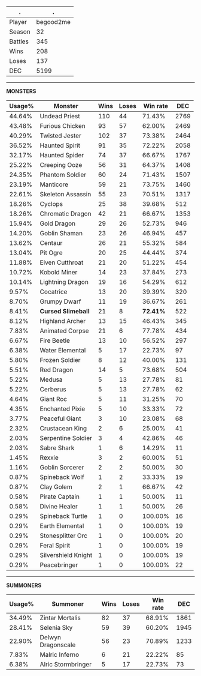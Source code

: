 .|.
|-|-
Player|begood2me
Season|32
Battles|345
Wins|208
Loses|137
DEC|5199

---
**MONSTERS**

Usage%|Monster|Wins|Loses|Win rate|DEC|
-|-|-|-|-|-|
44.64%|Undead Priest|110|44|71.43%|2769|
43.48%|Furious Chicken|93|57|62.00%|2469|
40.29%|Twisted Jester|102|37|73.38%|2464|
36.52%|Haunted Spirit|91|35|72.22%|2058|
32.17%|Haunted Spider|74|37|66.67%|1767|
25.22%|Creeping Ooze|56|31|64.37%|1408|
24.35%|Phantom Soldier|60|24|71.43%|1507|
23.19%|Manticore|59|21|73.75%|1460|
22.61%|Skeleton Assassin|55|23|70.51%|1317|
18.26%|Cyclops|25|38|39.68%|512|
18.26%|Chromatic Dragon|42|21|66.67%|1353|
15.94%|Gold Dragon|29|26|52.73%|946|
14.20%|Goblin Shaman|23|26|46.94%|457|
13.62%|Centaur|26|21|55.32%|584|
13.04%|Pit Ogre|20|25|44.44%|374|
11.88%|Elven Cutthroat|21|20|51.22%|454|
10.72%|Kobold Miner|14|23|37.84%|273|
10.14%|Lightning Dragon|19|16|54.29%|612|
9.57%|Cocatrice|13|20|39.39%|320|
8.70%|Grumpy Dwarf|11|19|36.67%|261|
8.41%|**Cursed Slimeball**|21|8|**72.41%**|522|
8.12%|Highland Archer|13|15|46.43%|345|
7.83%|Animated Corpse|21|6|77.78%|434|
6.67%|Fire Beetle|13|10|56.52%|297|
6.38%|Water Elemental|5|17|22.73%|97|
5.80%|Frozen Soldier|8|12|40.00%|131|
5.51%|Red Dragon|14|5|73.68%|504|
5.22%|Medusa|5|13|27.78%|81|
5.22%|Cerberus|5|13|27.78%|62|
4.64%|Giant Roc|5|11|31.25%|70|
4.35%|Enchanted Pixie|5|10|33.33%|72|
3.77%|Peaceful Giant|3|10|23.08%|68|
2.32%|Crustacean King|2|6|25.00%|41|
2.03%|Serpentine Soldier|3|4|42.86%|46|
2.03%|Sabre Shark|1|6|14.29%|11|
1.45%|Rexxie|3|2|60.00%|51|
1.16%|Goblin Sorcerer|2|2|50.00%|30|
0.87%|Spineback Wolf|1|2|33.33%|19|
0.87%|Clay Golem|2|1|66.67%|42|
0.58%|Pirate Captain|1|1|50.00%|11|
0.58%|Divine Healer|1|1|50.00%|26|
0.29%|Spineback Turtle|1|0|100.00%|16|
0.29%|Earth Elemental|1|0|100.00%|19|
0.29%|Stonesplitter Orc|1|0|100.00%|20|
0.29%|Feral Spirit|1|0|100.00%|19|
0.29%|Silvershield Knight|1|0|100.00%|19|
0.29%|Peacebringer|1|0|100.00%|22|

---
**SUMMONERS**

Usage%|Summoner|Wins|Loses|Win rate|DEC|
-|-|-|-|-|-|
34.49%|Zintar Mortalis|82|37|68.91%|1861|
28.41%|Selenia Sky|59|39|60.20%|1945|
22.90%|Delwyn Dragonscale|56|23|70.89%|1233|
7.83%|Malric Inferno|6|21|22.22%|85|
6.38%|Alric Stormbringer|5|17|22.73%|73|
